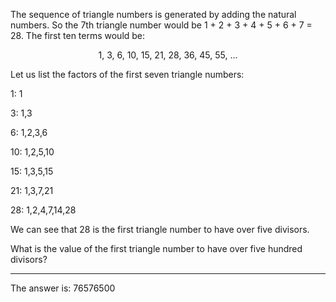 The sequence of triangle numbers is generated by adding the natural numbers. So the 7th triangle number would be 1 + 2 + 3 + 4 + 5 + 6 + 7 = 28. The first ten terms would be:

<p align="center">1, 3, 6, 10, 15, 21, 28, 36, 45, 55, ...</p>

Let us list the factors of the first seven triangle numbers:

1: 1
 
3: 1,3
 
6: 1,2,3,6
 
10: 1,2,5,10

15: 1,3,5,15

21: 1,3,7,21

28: 1,2,4,7,14,28

We can see that 28 is the first triangle number to have over five divisors.

What is the value of the first triangle number to have over five hundred divisors?

---

The answer is: 76576500
